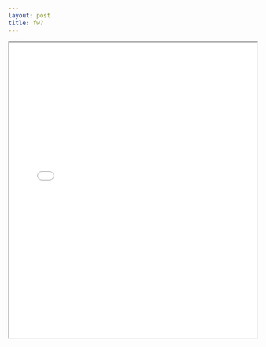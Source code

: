 ```yaml
---
layout: post
title: fw7
---
```


<div class="pdf-container">
<iframe src="/assets/pdfs/fw7.pdf" height="600" width="100%" allowFullScreen="true"></iframe>
</div>

